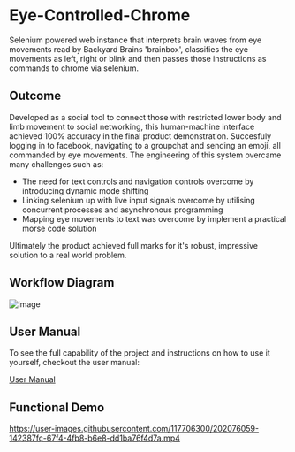 # Eye-Controlled-Chrome
Selenium powered web instance that interprets brain waves from eye movements read by Backyard Brains 'brainbox', classifies the eye movements as left, right or blink and then passes those instructions as commands to chrome via selenium.

## Outcome
Developed as a social tool to connect those with restricted lower body and limb movement to social networking, this human-machine interface achieved 100% accuracy in the final product demonstration. Succesfuly logging in to facebook, navigating to a groupchat and sending an emoji, all commanded by eye movements. The engineering of this system overcame many challenges such as:
- The need for text controls and navigation controls overcome by introducing dynamic mode shifting
- Linking selenium up with live input signals overcome by utilising concurrent processes and asynchronous programming
- Mapping eye movements to text was overcome by implement a practical morse code solution

Ultimately the product achieved full marks for it's robust, impressive solution to a real world problem.

## Workflow Diagram
![image](https://user-images.githubusercontent.com/117706300/202077363-f0ef746c-4591-43af-8721-25dcba930f62.png)

## User Manual
To see the full capability of the project and instructions on how to use it yourself, checkout the user manual:

[User Manual](https://github.com/C-H-U-Y/Eye-Controlled-Chrome/blob/main/User%20Manual.pdf)

## Functional Demo
https://user-images.githubusercontent.com/117706300/202076059-142387fc-67f4-4fb8-b6e8-dd1ba76f4d7a.mp4

